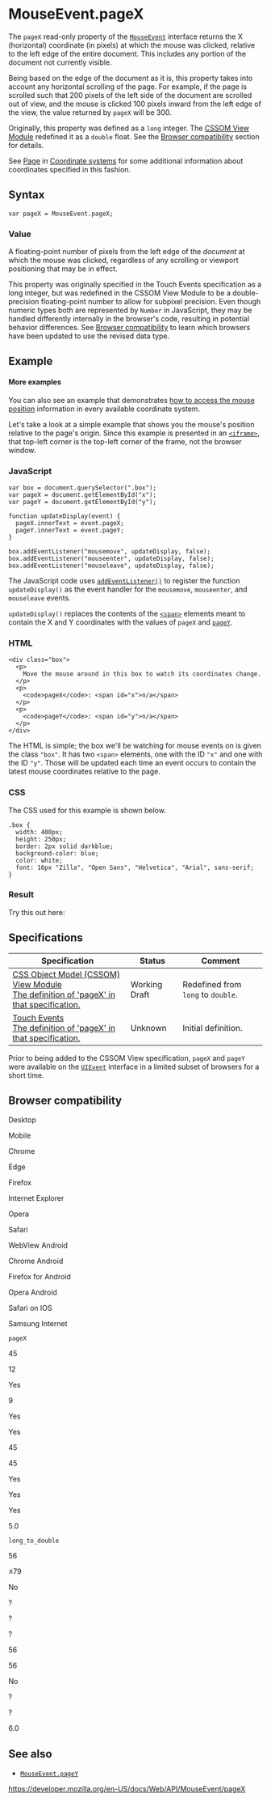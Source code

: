 MouseEvent.pageX
================

The `pageX` read-only property of the [`MouseEvent`](../mouseevent) interface returns the X (horizontal) coordinate (in pixels) at which the mouse was clicked, relative to the left edge of the entire document. This includes any portion of the document not currently visible.

Being based on the edge of the document as it is, this property takes into account any horizontal scrolling of the page. For example, if the page is scrolled such that 200 pixels of the left side of the document are scrolled out of view, and the mouse is clicked 100 pixels inward from the left edge of the view, the value returned by `pageX` will be 300.

Originally, this property was defined as a `long` integer. The [CSSOM View Module](https://developer.mozilla.org/en-US/docs/Web/CSS/CSSOM_View) redefined it as a `double` float. See the [Browser compatibility](#browser_compatibility) section for details.

See [Page](https://developer.mozilla.org/en-US/docs/Web/CSS/CSSOM_View/Coordinate_systems#page) in [Coordinate systems](https://developer.mozilla.org/en-US/docs/Web/CSS/CSSOM_View/Coordinate_systems) for some additional information about coordinates specified in this fashion.

Syntax
------

    var pageX = MouseEvent.pageX;

### Value

A floating-point number of pixels from the left edge of the *document* at which the mouse was clicked, regardless of any scrolling or viewport positioning that may be in effect.

This property was originally specified in the Touch Events specification as a long integer, but was redefined in the CSSOM View Module to be a double-precision floating-point number to allow for subpixel precision. Even though numeric types both are represented by `Number` in JavaScript, they may be handled differently internally in the browser's code, resulting in potential behavior differences. See [Browser compatibility](#browser_compatibility) to learn which browsers have been updated to use the revised data type.

Example
-------

#### More examples

You can also see an example that demonstrates [how to access the mouse position](https://developer.mozilla.org/en-US/docs/Web/CSS/CSSOM_View/Coordinate_systems#example) information in every available coordinate system.

Let's take a look at a simple example that shows you the mouse's position relative to the page's origin. Since this example is presented in an [`<iframe>`](https://developer.mozilla.org/en-US/docs/Web/HTML/Element/iframe), that top-left corner is the top-left corner of the frame, not the browser window.

### JavaScript

    var box = document.querySelector(".box");
    var pageX = document.getElementById("x");
    var pageY = document.getElementById("y");

    function updateDisplay(event) {
      pageX.innerText = event.pageX;
      pageY.innerText = event.pageY;
    }

    box.addEventListener("mousemove", updateDisplay, false);
    box.addEventListener("mouseenter", updateDisplay, false);
    box.addEventListener("mouseleave", updateDisplay, false);

The JavaScript code uses [`addEventListener()`](../eventtarget/addeventlistener) to register the function `updateDisplay()` as the event handler for the `mousemove`, `mouseenter`, and `mouseleave` events.

`updateDisplay()` replaces the contents of the [`<span>`](https://developer.mozilla.org/en-US/docs/Web/HTML/Element/span) elements meant to contain the X and Y coordinates with the values of `pageX` and [`pageY`](pagey).

### HTML

    <div class="box">
      <p>
        Move the mouse around in this box to watch its coordinates change.
      </p>
      <p>
        <code>pageX</code>: <span id="x">n/a</span>
      </p>
      <p>
        <code>pageY</code>: <span id="y">n/a</span>
      </p>
    </div>

The HTML is simple; the box we'll be watching for mouse events on is given the class `"box"`. It has two `<span>` elements, one with the ID `"x"` and one with the ID `"y"`. Those will be updated each time an event occurs to contain the latest mouse coordinates relative to the page.

### CSS

The CSS used for this example is shown below.

    .box {
      width: 400px;
      height: 250px;
      border: 2px solid darkblue;
      background-color: blue;
      color: white;
      font: 16px "Zilla", "Open Sans", "Helvetica", "Arial", sans-serif;
    }

### Result

Try this out here:

Specifications
--------------

<table><thead><tr class="header"><th>Specification</th><th>Status</th><th>Comment</th></tr></thead><tbody><tr class="odd"><td><a href="https://drafts.csswg.org/cssom-view/#dom-mouseevent-pagex">CSS Object Model (CSSOM) View Module<br />
<span class="small">The definition of 'pageX' in that specification.</span></a></td><td><span class="spec-wd">Working Draft</span></td><td>Redefined from <code>long</code> to <code>double</code>.</td></tr><tr class="even"><td><a href="https://www.w3.org/TR/touch-events/#widl-Touch-pageX">Touch Events<br />
<span class="small">The definition of 'pageX' in that specification.</span></a></td><td><span class="spec-">Unknown</span></td><td>Initial definition.</td></tr></tbody></table>

Prior to being added to the CSSOM View specification, `pageX` and `pageY` were available on the [`UIEvent`](../uievent) interface in a limited subset of browsers for a short time.

Browser compatibility
---------------------

Desktop

Mobile

Chrome

Edge

Firefox

Internet Explorer

Opera

Safari

WebView Android

Chrome Android

Firefox for Android

Opera Android

Safari on IOS

Samsung Internet

`pageX`

45

12

Yes

9

Yes

Yes

45

45

Yes

Yes

Yes

5.0

`long_to_double`

56

≤79

No

?

?

?

56

56

No

?

?

6.0

See also
--------

-   [`MouseEvent.pageY`](pagey)

<a href="https://developer.mozilla.org/en-US/docs/Web/API/MouseEvent/pageX" class="_attribution-link">https://developer.mozilla.org/en-US/docs/Web/API/MouseEvent/pageX</a>
